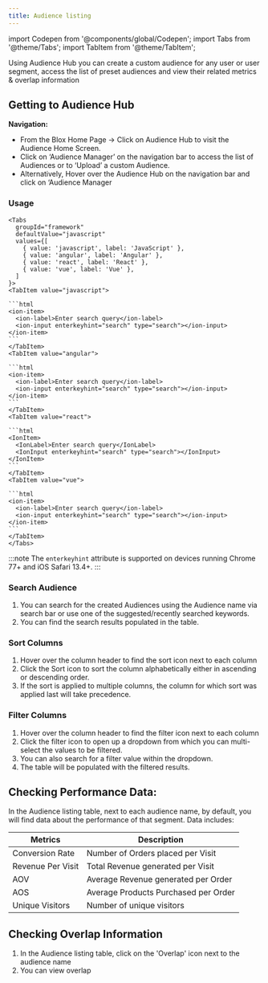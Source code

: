 ```yaml
---
title: Audience listing 
---
```


import Codepen from '@components/global/Codepen';
import Tabs from '@theme/Tabs';
import TabItem from '@theme/TabItem';

<head>
  <title>Keyboard Guide: Tools to Manage an On-Screen Mobile App Keyboard</title>
  <meta
    name="description"
    content="Accounting for an on-screen keyboard is a common developer roadblock. This guide introduces the tools available for managing on-screen keyboards in mobile apps."
  />
</head>

Using Audience Hub you can create a custom audience for any user or user segment, access the list of preset audiences and view their related metrics & overlap information

## Getting to Audience Hub 


**Navigation:**
- From the Blox Home Page -> Click on Audience Hub to visit the Audience Home Screen. 
- Click on ‘Audience Manager’ on the navigation bar to access the list of Audiences or to ‘Upload’ a custom Audience.
- Alternatively, Hover over the Audience Hub on the navigation bar and click on ‘Audience Manager

### Usage

````mdx-code-block
<Tabs
  groupId="framework"
  defaultValue="javascript"
  values={[
    { value: 'javascript', label: 'JavaScript' },
    { value: 'angular', label: 'Angular' },
    { value: 'react', label: 'React' },
    { value: 'vue', label: 'Vue' },
  ]
}>
<TabItem value="javascript">

```html
<ion-item>
  <ion-label>Enter search query</ion-label>
  <ion-input enterkeyhint="search" type="search"></ion-input>
</ion-item>
```
</TabItem>
<TabItem value="angular">

```html
<ion-item>
  <ion-label>Enter search query</ion-label>
  <ion-input enterkeyhint="search" type="search"></ion-input>
</ion-item>
```
</TabItem>
<TabItem value="react">

```html
<IonItem>
  <IonLabel>Enter search query</IonLabel>
  <IonInput enterkeyhint="search" type="search"></IonInput>
</IonItem>
```
</TabItem>
<TabItem value="vue">

```html
<ion-item>
  <ion-label>Enter search query</ion-label>
  <ion-input enterkeyhint="search" type="search"></ion-input>
</ion-item>
```
</TabItem>
</Tabs>
````

<Codepen user="ionic" slug="GRpWyRB" height="350" />

:::note
The `enterkeyhint` attribute is supported on devices running Chrome 77+ and iOS Safari 13.4+.
:::


### Search Audience

1. You can search for the created Audiences using the Audience name via search bar or use one of the suggested/recently searched keywords.
2. You can find the search results populated in the table.

### Sort Columns

1. Hover over the column header to find the sort icon next to each column
2. Click the Sort icon to sort the column alphabetically either in ascending or descending order.
3. If the sort is applied to multiple columns, the column for which sort was applied last will take precedence.

### Filter Columns

1. Hover over the column header to find the filter icon next to each column
2. Click the filter icon to open up a dropdown from which you can multi-select the values to be filtered.
3. You can also search for a filter value within the dropdown.
4. The table will be populated with the filtered results.

## Checking Performance Data:

In the Audience listing table, next to each audience name, by default, you will find data about the performance of that segment. Data includes:

| **Metrics** | **Description** |
| --- | --- |
| Conversion Rate | Number of Orders placed per Visit |
| Revenue Per Visit | Total Revenue generated per Visit |
| AOV | Average Revenue generated per Order |
| AOS | Average Products Purchased per Order |
| Unique Visitors | Number of unique visitors |

## Checking Overlap Information

1. In the Audience listing table, click on the 'Overlap' icon next to the audience name
2. You can view overlap